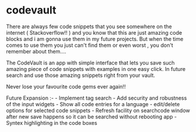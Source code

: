 # codevault
There are always few code snippets that you see somewhere on the internet ( Stackoverflow!! ) and you know that this are just amazing code blocks and i am gonna use them in my future projects.
But when the time comes to use them you just can't find them or even worst , you don't remember about them....

The CodeVault is an app with simple interface that lets you save such amazing piece of code snippets with examples in one easy click. In future search and use those amazing snippets right from your vault.

Never lose your favourite code gems ever again!!


Future Expansion :-
	- Implement tag search
	- Add security and robustness of the input widgets
	- Show all code entries for a language
		- edit/delete options for selected code snippets
	- Refresh facility on searchcode window after new save happens so it can be searched without rebooting app
	- Syntex highlighting in the code boxes

